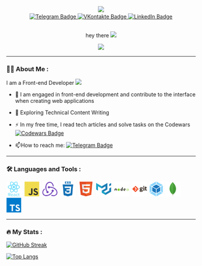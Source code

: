 <div id="header" align="center">
  <img src="https://media.giphy.com/media/2zeji2UedvZzvIZ45N/giphy.gif" width="150px"/>
  <div id="badges">
    <a href="https://t.me/TakoSushi">
      <img src="https://img.shields.io/badge/Telegram-blue?style=for-the-badge&logo=telegram&logoColor=white" alt="Telegram Badge"/>
    </a>
    <a href="https://vk.com/blackgeometry">
      <img src="https://img.shields.io/badge/VKontakte-blue?style=for-the-badge&logo=vk&logoColor=white" alt="VKontakte Badge"/>
    </a>
    <a href="https://www.linkedin.com/in/petr-kuzora/">
      <img src="https://img.shields.io/badge/LinkedIn-blue?style=for-the-badge&logo=linkedin&logoColor=white" alt="LinkedIn Badge"/>
    </a>
  </div>
  <img src="https://komarev.com/ghpvc/?username=your-github-takosushi&style=flat-square&color=blue" alt=""/>
  <p>
    hey there
    <img src="https://media.giphy.com/media/m0dmKBkncVETJv2h0S/giphy.gif" width="30px"/>
  </p>
</div>
<div align="center">
  <img src="https://media.giphy.com/media/v1.Y2lkPTc5MGI3NjExZG96a3JvN25kcmN4N3BqcHowamlwa3gzYXlwY29weTk5eWI5bG9pOCZlcD12MV9pbnRlcm5hbF9naWZfYnlfaWQmY3Q9Zw/QHE5gWI0QjqF2/giphy.gif" width="400px" heigth="200px"/>
</div>

---

### :woman_technologist: About Me :
I am a Front-end Developer <img src="https://media.giphy.com/media/WUlplcMpOCEmTGBtBW/giphy.gif" width="30">
- :telescope: I am engaged in front-end development and contribute to the interface when creating web applications

- :seedling: Exploring Technical Content Writing

- :zap: In my free time, I read tech articles and solve tasks on the Codewars [![Codewars Badge](https://www.codewars.com/users/TakoSushi/badges/micro)](https://www.codewars.com/users/TakoSushi)

- :mailbox:How to reach me: [![Telegram Badge](https://img.shields.io/badge/-TakoSushi-blue?style=flat&logo=Telegram&logoColor=white)](https://t.me/TakoSushi)

---
  
### :hammer_and_wrench: Languages and Tools :
<div>
  <img src="https://github.com/devicons/devicon/blob/master/icons/react/react-original-wordmark.svg" title="React" alt="React" width="40" height="40"/>&nbsp;
    <img src="https://github.com/devicons/devicon/blob/master/icons/javascript/javascript-original.svg" title="JavaScript" alt="JavaScript" width="40" height="40"/>&nbsp;
  <img src="https://github.com/devicons/devicon/blob/master/icons/redux/redux-original.svg" title="Redux" alt="Redux " width="40" height="40"/>&nbsp;
  <img src="https://github.com/devicons/devicon/blob/master/icons/css3/css3-plain-wordmark.svg"  title="CSS3" alt="CSS" width="40" height="40"/>&nbsp;
  <img src="https://github.com/devicons/devicon/blob/master/icons/html5/html5-original.svg" title="HTML5" alt="HTML" width="40" height="40"/>&nbsp;
    <img src="https://github.com/devicons/devicon/blob/master/icons/materialui/materialui-original.svg" title="Material UI" alt="Material UI" width="40" height="40"/>&nbsp;
  <img src="https://github.com/devicons/devicon/blob/master/icons/nodejs/nodejs-original-wordmark.svg" title="NodeJS" alt="NodeJS" width="40" height="40"/>&nbsp;
  <img src="https://github.com/devicons/devicon/blob/master/icons/git/git-original-wordmark.svg" title="Git" **alt="Git" width="40" height="40"/>
  <img src="https://github.com/devicons/devicon/blob/master/icons/webpack/webpack-original.svg" title="Webpack" **alt="Webpack" width="40" height="40"/>
  <img src="https://github.com/devicons/devicon/blob/master/icons/mongodb/mongodb-original.svg" title="MongoDB" **alt="MongoDB" width="40" height="40"/>
    <img src="https://github.com/devicons/devicon/blob/master/icons/typescript/typescript-original.svg" title="TypeScript" **alt="TypeScript" width="40" height="40"/>

</div>

---

### :fire: My Stats :
[![GitHub Streak](http://github-readme-streak-stats.herokuapp.com?user=takosushi&theme=tokyonight&hide_border=true&border_radius=15&date_format=j%20M%5B%20Y%5D)](https://git.io/streak-stats)

[![Top Langs](https://github-readme-stats.vercel.app/api/top-langs/?username=takosushi&layout=compact&theme=vision-friendly-dark)](https://github.com/anuraghazra/github-readme-stats)
